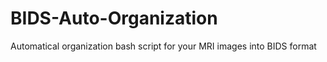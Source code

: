 # BIDS-Auto-Organization

Automatical organization bash script for your MRI images into BIDS format

